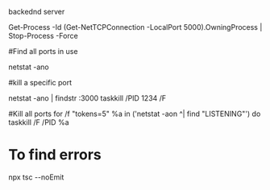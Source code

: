 backednd server

Get-Process -Id (Get-NetTCPConnection -LocalPort 5000).OwningProcess | Stop-Process -Force



#Find all ports in use

netstat -ano

#kill a specific port

netstat -ano | findstr :3000
taskkill /PID 1234 /F


#Kill all ports
for /f "tokens=5" %a in ('netstat -aon ^| find "LISTENING"') do taskkill /F /PID %a

# To find errors

npx tsc --noEmit



